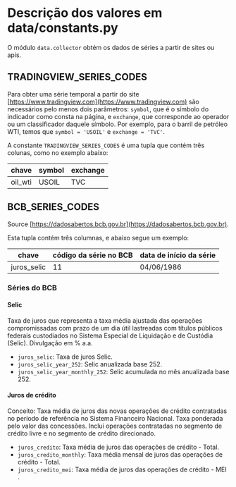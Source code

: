 # Descrição dos valores em data/constants.py

O módulo `data.collector` obtém os dados de séries a partir de sites ou apis.

## TRADINGVIEW_SERIES_CODES

Para obter uma série temporal a partir do site [https://www.tradingview.com](https://www.tradingview.com) são necessários pelo menos dois parâmetros: `symbol`, que é o símbolo do indicador como consta na página, e `exchange`, que corresponde ao operador ou um classificador daquele símbolo. Por exemplo, para o barril de petróleo WTI, temos que `symbol = 'USOIL'` e `exchange = 'TVC'`.

A constante `TRADINGVIEW_SERIES_CODES` é uma tupla que contém três colunas, como no exemplo abaixo:

|chave       |                 symbol |               exchange |
|------------|------------------------|------------------------|
|oil_wti     |                  USOIL |                    TVC |

## BCB_SERIES_CODES

Source [https://dadosabertos.bcb.gov.br](https://dadosabertos.bcb.gov.br).

Esta tupla contém três columnas, e abaixo segue um exemplo:

|chave       | código da série no BCB | data de início da série|
|------------|------------------------|------------------------|
|juros_selic |                     11 |             04/06/1986 |

### Séries do BCB

#### Selic

Taxa de juros que representa a taxa média ajustada das operações compromissadas com prazo de um dia útil lastreadas com títulos públicos federais custodiados no Sistema Especial de Liquidação e de Custódia (Selic). Divulgação em % a.a.

- `juros_selic`: Taxa de juros Selic.
- `juros_selic_year_252`:  Selic anualizada base 252.
- `juros_selic_year_monthly_252`: Selic acumulada no mês anualizada base 252.

#### Juros de crédito

Conceito: Taxa média de juros das novas operações de crédito contratadas no período de referência no Sistema Financeiro Nacional. Taxa ponderada pelo valor das concessões. Inclui operações contratadas no segmento de crédito livre e no segmento de crédito direcionado.

- `juros_credito`: Taxa média de juros das operações de crédito - Total.
- `juros_credito_monthly`: Taxa média mensal de juros das operações de crédito - Total.
- `juros_credito_mei`: Taxa média de juros das operações de crédito - MEI .